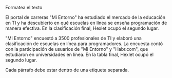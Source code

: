 Formatea el texto

<div class="hexlet-basics-example my-3 bg-light font-monospace">
  <p>El portal de carreras "Mi Entorno" ha estudiado el mercado de la educación en TI y ha descubierto en qué escuelas en línea se enseña programación de manera efectiva. En la clasificación final, Hexlet ocupó el segundo lugar.</p>

  <p class="m-0">"Mi Entorno" encuestó a 3500 profesionales de TI y elaboró una clasificación de escuelas en línea para programadores. La encuesta contó con la participación de usuarios de "Mi Entorno" y "Habr.com", que estudiaron en universidades en línea. En la tabla final, Hexlet ocupó el segundo lugar.</p>
</div>

Cada párrafo debe estar dentro de una etiqueta separada.
